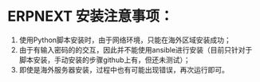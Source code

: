 # ERPNEXT 安装注意事项：
1. 使用Python脚本安装时，由于网络环境，只能在海外区域安装成功；
2. 由于有输入密码的的交互，因此并不能使用ansible进行安装（目前只针对于脚本安装，手动安装的步骤github上有，但还未测试）；
3. 即使是海外服务器安装，过程中也有可能出现错误，再次运行即可。